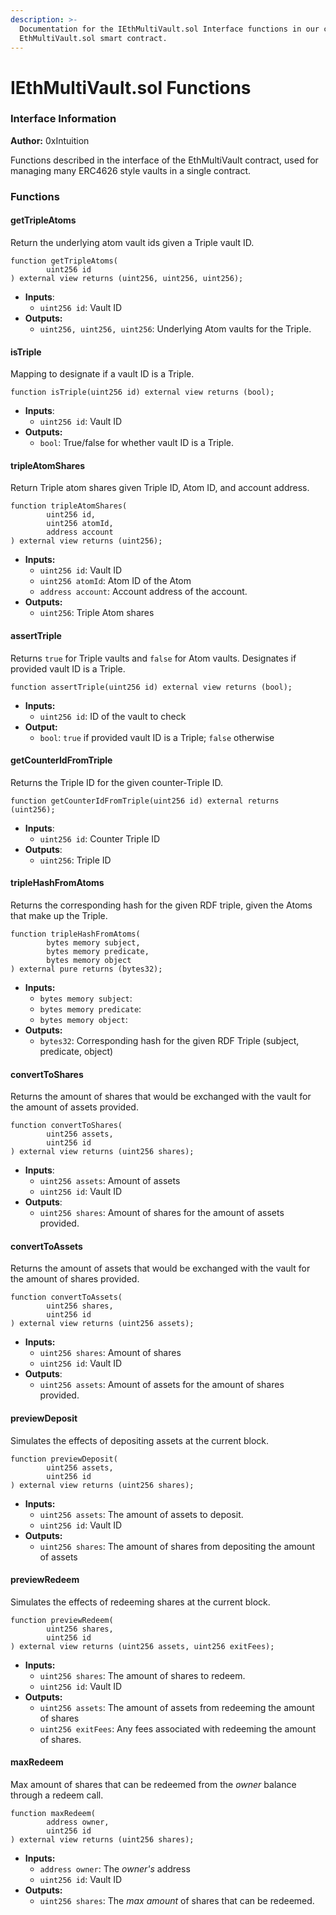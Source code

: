 ```yaml
---
description: >-
  Documentation for the IEthMultiVault.sol Interface functions in our core
  EthMultiVault.sol smart contract.
---
```


# IEthMultiVault.sol Functions

### Interface Information

**Author:** 0xIntuition

Functions described in the interface of the EthMultiVault contract, used for managing many ERC4626 style vaults in a single contract.

### Functions

#### getTripleAtoms

Return the underlying atom vault ids given a Triple vault ID.

```solidity
function getTripleAtoms(
        uint256 id
) external view returns (uint256, uint256, uint256);
```

* **Inputs**:
  * `uint256 id`: Vault ID
* **Outputs:**
  * `uint256, uint256, uint256`: Underlying Atom vaults for the Triple.

#### isTriple

Mapping to designate if a vault ID is a Triple.

```solidity
function isTriple(uint256 id) external view returns (bool);
```

* **Inputs**:
  * `uint256 id`: Vault ID
* **Outputs:**
  * `bool`: True/false for whether vault ID is a Triple.

#### tripleAtomShares

Return Triple atom shares given Triple ID, Atom ID, and account address.

```solidity
function tripleAtomShares(
        uint256 id,
        uint256 atomId,
        address account
) external view returns (uint256);
```

* **Inputs:**
  * `uint256 id`: Vault ID
  * `uint256 atomId`: Atom ID of the Atom
  * `address account`: Account address of the account.
* **Outputs:**
  * `uint256`: Triple Atom shares

#### assertTriple

Returns `true` for Triple vaults and `false` for Atom vaults. Designates if provided vault ID is a Triple.

```solidity
function assertTriple(uint256 id) external view returns (bool);
```

* **Inputs:**
  * `uint256 id`: ID of the vault to check
* **Output:**
  * `bool`: `true` if provided vault ID is a Triple; `false` otherwise

#### getCounterIdFromTriple

Returns the Triple ID for the given counter-Triple ID.

```solidity
function getCounterIdFromTriple(uint256 id) external returns (uint256);
```

* **Inputs**:
  * `uint256 id`: Counter Triple ID
* **Outputs**:
  * `uint256`: Triple ID

#### tripleHashFromAtoms

Returns the corresponding hash for the given RDF triple, given the Atoms that make up the Triple.

```solidity
function tripleHashFromAtoms(
        bytes memory subject,
        bytes memory predicate,
        bytes memory object
) external pure returns (bytes32);
```

* **Inputs:**
  * `bytes memory subject`:&#x20;
  * `bytes memory predicate`:
  * `bytes memory object`:
* **Outputs:**
  * `bytes32`: Corresponding hash for the given RDF Triple (subject, predicate, object)

#### convertToShares

Returns the amount of shares that would be exchanged with the vault for the amount of assets provided.

```solidity
function convertToShares(
        uint256 assets,
        uint256 id
) external view returns (uint256 shares);
```

* **Inputs**:
  * `uint256 assets`: Amount of assets
  * `uint256 id`: Vault ID
* **Outputs**:
  * `uint256 shares`: Amount of shares for the amount of assets provided.

#### convertToAssets

Returns the amount of assets that would be exchanged with the vault for the amount of shares provided.

```solidity
function convertToAssets(
        uint256 shares,
        uint256 id
) external view returns (uint256 assets);
```

* **Inputs:**
  * `uint256 shares`: Amount of shares
  * `uint256 id`: Vault ID
* **Outputs**:
  * `uint256 assets`: Amount of assets for the amount of shares provided.

#### previewDeposit

Simulates the effects of depositing assets at the current block.

```solidity
function previewDeposit(
        uint256 assets,
        uint256 id
) external view returns (uint256 shares);
```

* **Inputs:**
  * `uint256 assets`: The amount of assets to deposit.
  * `uint256 id`: Vault ID
* **Outputs:**
  * `uint256 shares`: The amount of shares from depositing the amount of assets

#### previewRedeem

Simulates the effects of redeeming shares at the current block.

```solidity
function previewRedeem(
        uint256 shares,
        uint256 id
) external view returns (uint256 assets, uint256 exitFees);
```

* **Inputs:**
  * `uint256 shares`: The amount of shares to redeem.
  * `uint256 id`: Vault ID
* **Outputs:**
  * `uint256 assets`: The amount of assets from redeeming the amount of shares
  * `uint256 exitFees`: Any fees associated with redeeming the amount of shares.

#### maxRedeem

Max amount of shares that can be redeemed from the _owner_ balance through a redeem call.

```solidity
function maxRedeem(
        address owner,
        uint256 id
) external view returns (uint256 shares);
```

* **Inputs:**&#x20;
  * `address owner`: The _owner's_ address
  * `uint256 id`: Vault ID
* **Outputs:**
  * `uint256 shares`: The _max amount_ of shares that can be redeemed.

